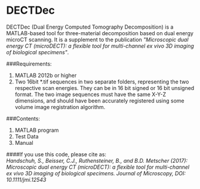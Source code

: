 # DECTDec

DECTDec (Dual Energy Computed Tomography Decomposition) is a MATLAB-based tool for three-material decomposition based on dual energy microCT scanning. It is a supplement to the publication _"Microscopic dual energy CT (microDECT): a flexible tool for multi-channel ex vivo 3D imaging of biological specimens"_.


###Requirements:
1. MATLAB 2012b or higher
2. Two 16bit *.tif sequences in two separate folders, representing the two respective scan energies. They can be in 16 bit signed or 16 bit unsigned format. The two image sequences must have the same X-Y-Z dimensions, and should have been accurately registered using some volume image registration algorithm.


###Contents:
1. MATLAB program
2. Test Data
3. Manual

####If you use this code, please cite as:  
_Handschuh, S., Beisser, C.J., Ruthensteiner, B., and B.D. Metscher (2017): Microscopic dual energy CT (microDECT): a flexible tool for multi-channel ex vivo 3D imaging of biological specimens. Journal of Microscopy, DOI: 10.1111/jmi.12543_
